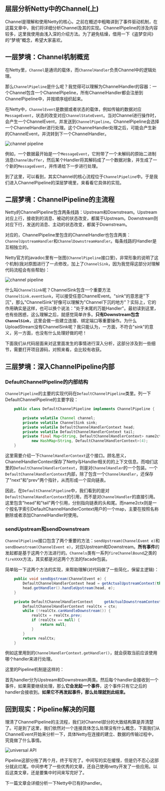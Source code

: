 层层分析Netty中的Channel(上)
--------
Channel是理解和使用Netty的核心。之前在概述中粗略讲到了事件驱动机制，在这篇文章中，我们将详细分析Channel及其的实现。ChannelPipeline的涉及内容较多，这里我使用由浅入深的介绍方法。为了避免枯燥，借用一下《盗梦空间》的“梦境”概念，希望大家喜欢。

## 一层梦境：Channel机制概览

在Netty里，`Channel`是通讯的载体，而`ChannelHandler`负责Channel中的逻辑处理。

那么`ChannelPipeline`是什么呢？我觉得可以理解为ChannelHandler的容器：一个Channel包含一个ChannelPipeline，所有ChannelHandler都会注册到ChannelPipeline中，并按顺序组织起来。

在Netty中，`ChannelEvent`是数据或者状态的载体，例如传输的数据对应`MessageEvent`，状态的改变对应`ChannelStateEvent`。当对Channel进行操作时，会产生一个ChannelEvent，并发送到`ChannelPipeline`。ChannelPipeline会选择一个ChannelHandler进行处理。这个ChannelHandler处理之后，可能会产生新的ChannelEvent，并流转到下一个ChannelHandler。

![channel pipeline][1]

例如，一个数据最开始是一个`MessageEvent`，它附带了一个未解码的原始二进制消息`ChannelBuffer`，然后某个Handler将其解码成了一个数据对象，并生成了一个新的`MessageEvent`，并传递给下一步进行处理。

到了这里，可以看到，其实Channel的核心流程位于`ChannelPipeline`中。于是我们进入ChannelPipeline的深层梦境里，来看看它具体的实现。

## 二层梦境：ChannelPipeline的主流程

Netty的ChannelPipeline包含两条线路：Upstream和Downstream。Upstream对应上行，接收到的消息、被动的状态改变，都属于Upstream。Downstream则对应下行，发送的消息、主动的状态改变，都属于Downstream。

对应的，ChannelPipeline里包含的ChannelHandler也包含两类：`ChannelUpstreamHandler`和`ChannelDownstreamHandler`。每条线路的Handler是互相独立的。

Netty官方的javadoc里有一张图(`ChannelPipeline`接口里)，非常形象的说明了这个机制(我对原图进行了一点修改，加上了`ChannelSink`，因为我觉得这部分对理解代码流程会有些帮助)：

![channel pipeline][2]

什么叫`ChannelSink`呢？ChannelSink包含一个重要方法`ChannelSink.eventSunk`，可以接受任意ChannelEvent。"sink"的意思是"下沉"，那么"ChannelSink"好像可以理解为"Channel下沉的地方"？实际上，它的作用确实是这样，也可以换个说法："处于末尾的万能Handler"。最初读到这里，也有些困惑，这么理解之后，就感觉简单许多。**只有Downstream包含`ChannelSink`**，这里会做一些建立连接、绑定端口等重要操作。为什么UploadStream没有ChannelSink呢？我只能认为，一方面，不符合"sink"的意义，另一方面，也没有什么处理好做的吧！

下面我们从代码层面来对这里面发生的事情进行深入分析，这部分涉及到一些细节，需要打开项目源码，对照来看，会比较有收获。

## 三层梦境：深入ChannelPipeline内部

### DefaultChannelPipeline的内部结构

`ChannelPipeline`的主要的实现代码在`DefaultChannelPipeline`类里。列一下DefaultChannelPipeline的主要字段：

```java
    public class DefaultChannelPipeline implements ChannelPipeline {
    
        private volatile Channel channel;
        private volatile ChannelSink sink;
        private volatile DefaultChannelHandlerContext head;
        private volatile DefaultChannelHandlerContext tail;
        private final Map<String, DefaultChannelHandlerContext> name2ctx =
            new HashMap<String, DefaultChannelHandlerContext>(4);
    }
```

这里需要介绍一下`ChannelHandlerContext`这个接口。顾名思义，ChannelHandlerContext保存了Netty与Handler相关的的上下文信息。而咱们这里的`DefaultChannelHandlerContext`，则是对`ChannelHandler`的一个包装。一个`DefaultChannelHandlerContext`内部，除了包含一个`ChannelHandler`，还保存了"next"和"prev"两个指针，从而形成一个双向链表。

因此，在`DefaultChannelPipeline`中，我们看到的是对`DefaultChannelHandlerContext`的引用，而不是对`ChannelHandler`的直接引用。这里包含"head"和"tail"两个引用，分别指向链表的头和尾。而name2ctx则是一个按名字索引DefaultChannelHandlerContext用户的一个map，主要在按照名称删除或者添加ChannelHandler时使用。

### sendUpstream和sendDownstream

`ChannelPipeline`接口包含了两个重要的方法：`sendUpstream(ChannelEvent e)`和`sendDownstream(ChannelEvent e)`，对应Upstream和Downstream。**所有事件**的发起都是基于这两个方法进行的。`Channels`类有一系列`fireChannelBound`之类的`fireXXXX`方法，其实都是对这两个方法的facade包装。

简单贴一下这两个方法的实现，来帮助理解(对代码做了一些简化，保留主逻辑)：

```java
    public void sendUpstream(ChannelEvent e) {
        DefaultChannelHandlerContext head = getActualUpstreamContext(this.head);
        head.getHandler().handleUpstream(head, e);
    }
    
    private DefaultChannelHandlerContext     getActualDownstreamContext(DefaultChannelHandlerContext ctx) {
        DefaultChannelHandlerContext realCtx = ctx;
        while (!realCtx.canHandleDownstream()) {
            realCtx = realCtx.prev;
            if (realCtx == null) {
                return null;
            }
        }
        return realCtx;
    }
```

例如这里用到的`ChannelHandlerContext.getHandler()`，就会获取当前应该使用哪个handler来进行处理。

这里的Pipeline机制是这样的：

首先handler分为Upstream和Downstream两类。然后每个handler会接收到一个事件，如果需要继续处理，那么**它会发起一个事件**，这个事件只有它之后的handler会接收到。**如果它不再发起事件，那么处理就到此结束。**

## 回到现实：Pipeline解决的问题

理清了ChannelPipeline的主流程，我们对Channel部分的大致结构算是弄清楚了。可是到了这里，我们依然对一个连接具体怎么处理没有什么概念，下面我们从ChannelEvent开始来分析一下，具体Netty在连接的建立、数据的传输过程中，究竟做了什么事情。

![universal API][3]

Pipeline这部分拖了两个月，终于写完了。中间写的实在缓慢，但是仍不忍心这部分就此烂尾。中间参考了一些优秀的文章，还自己使用netty开发了一些应用。以后这类文章，还是要集中时间来写完好了。

下一篇文章会详细分析一下Netty中已有的handler。

  [1]: http://static.oschina.net/uploads/space/2013/0921/174032_18rb_190591.png
  [2]: http://static.oschina.net/uploads/space/2013/1109/075339_Kjw6_190591.png
  [3]: http://static.oschina.net/uploads/space/2013/1108/234357_DeN0_190591.png
  [4]: http://static.oschina.net/uploads/space/2013/1108/234411_gvSE_190591.png
